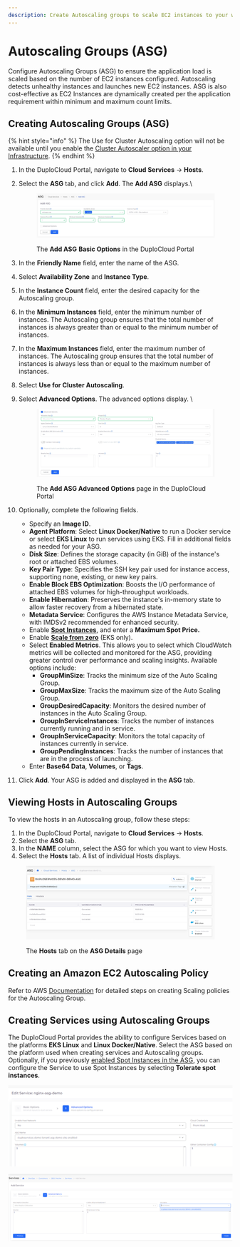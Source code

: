 ```yaml
---
description: Create Autoscaling groups to scale EC2 instances to your workload
---
```


# Autoscaling Groups (ASG)

Configure Autoscaling Groups (ASG) to ensure the application load is scaled based on the number of EC2 instances configured. Autoscaling detects unhealthy instances and launches new EC2 instances. ASG is also cost-effective as EC2 Instances are dynamically created per the application requirement within minimum and maximum count limits.&#x20;

## Creating Autoscaling Groups (ASG)

{% hint style="info" %}
The Use for Cluster Autoscaling option will not be available until you enable the [Cluster Autoscaler option in your Infrastructure](./#configuring-cluster-autoscaler-for-your-infrastructure).
{% endhint %}

1. In the DuploCloud Portal, navigate to **Cloud Services** -> **Hosts**.
2.  Select the **ASG** tab, and click **Add**. The **Add ASG**  displays.\


    <div align="left"><figure><img src="../../../../../.gitbook/assets/ASG basic.png" alt=""><figcaption><p>The <strong>Add ASG</strong> <strong>Basic Options</strong> in the DuploCloud Portal</p></figcaption></figure></div>
3. In the **Friendly Name** field, enter the name of the ASG.
4. Select **Availability Zone** and **Instance Type**.
5. In the **Instance Count** field, enter the desired capacity for the Autoscaling group.
6. In the **Minimum Instances** field, enter the minimum number of instances. The Autoscaling group ensures that the total number of instances is always greater than or equal to the minimum number of instances.
7. In the **Maximum Instances** field, enter the maximum number of instances. The Autoscaling group ensures that the total number of instances is always less than or equal to the maximum number of instances.
8. Select **Use for Cluster Autoscaling**.
9.  Select **Advanced Options**. The advanced options display. \


    <figure><img src="../../../../../.gitbook/assets/ASG advanced.png" alt=""><figcaption><p>The <strong>Add ASG Advanced Options</strong> page in the DuploCloud Portal</p></figcaption></figure>
10. Optionally, complete the following fields.
    * Specify an **Image ID**.&#x20;
    * **Agent Platform**: Select **Linux Docker/Native** to run a Docker service or select **EKS Linux** to run services using EKS. Fill in additional fields as needed for your ASG.&#x20;
    * **Disk Size**: Defines the storage capacity (in GiB) of the instance's root or attached EBS volumes.
    * **Key Pair Type**: Specifies the SSH key pair used for instance access, supporting none, existing, or new key pairs.
    * **Enable Block EBS Optimization**: Boosts the I/O performance of attached EBS volumes for high-throughput workloads.
    * **Enable Hibernation**: Preserves the instance's in-memory state to allow faster recovery from a hibernated state.
    * **Metadata Service**: Configures the AWS Instance Metadata Service, with IMDSv2 recommended for enhanced security.
    * Enable [**Spot Instances**](spot-instances.md), and enter a **Maximum Spot Price.**
    * Enable [**Scale from zero**](scale-to-or-from-zero.md) (EKS only).&#x20;
    * Select **Enabled Metrics**. This allows you to select which CloudWatch metrics will be collected and monitored for the ASG, providing greater control over performance and scaling insights. Available options include:&#x20;
      * **GroupMinSize**: Tracks the minimum size of the Auto Scaling Group.
      * **GroupMaxSize**: Tracks the maximum size of the Auto Scaling Group.
      * **GroupDesiredCapacity**: Monitors the desired number of instances in the Auto Scaling Group.
      * **GroupInServiceInstances**: Tracks the number of instances currently running and in service.
      * **GroupInServiceCapacity**: Monitors the total capacity of instances currently in service.
      * **GroupPendingInstances**: Tracks the number of instances that are in the process of launching.
    * Enter **Base64 Data**, **Volumes**, or **Tags**.
11. Click **Add**. Your ASG is added and displayed in the **ASG** tab.

## Viewing Hosts in Autoscaling Groups

To view the hosts in an Autoscaling group, follow these steps:

1. In the DuploCloud Portal, navigate to **Cloud Services** -> **Hosts**.
2. Select the **ASG** tab.
3. In the **NAME** column, select the ASG for which you want to view Hosts.
4. Select the **Hosts** tab. A list of individual Hosts displays.&#x20;

<figure><img src="../../../../../.gitbook/assets/screenshot-nimbusweb.me-2024.02.18-13_52_12.png" alt=""><figcaption><p>The <strong>Hosts</strong> tab on the <strong>ASG Details</strong> page</p></figcaption></figure>

## **Creating an Amazon EC2 Autoscaling Policy**

Refer to AWS [Documentation](https://docs.aws.amazon.com/autoscaling/ec2/userguide/as-scale-based-on-demand.html#as-how-scaling-policies-work) for detailed steps on creating Scaling policies for the Autoscaling Group.

## **Creating Services using Autoscaling Groups**

The DuploCloud Portal provides the ability to configure Services based on the platforms **EKS Linux** and **Linux Docker/Native**.  Select the ASG based on the platform used when creating services and Autoscaling groups. Optionally, if you previously [enabled Spot Instances in the ASG](spot-instances.md#enabling-spot-instances-when-creating-autoscaling-groups), you can configure the Service to use Spot Instances by selecting **Tolerate spot instances**.&#x20;

![ASG name with EKS Linux](<../../../../../.gitbook/assets/image (231).png>)

![ASG name using Linux Docker/Native](<../../../../../.gitbook/assets/image (141).png>)
